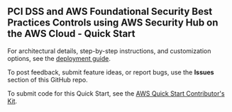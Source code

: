 ## PCI DSS and AWS Foundational Security Best Practices Controls using AWS Security Hub on the AWS Cloud - Quick Start

For architectural details, step-by-step instructions, and customization options, see the [deployment guide](https://fwd.aws/GawnG).

To post feedback, submit feature ideas, or report bugs, use the **Issues** section of this GitHub repo. 

To submit code for this Quick Start, see the [AWS Quick Start Contributor's Kit](https://aws-quickstart.github.io/).